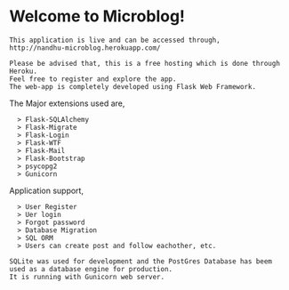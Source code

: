 # Welcome to Microblog!

```
This application is live and can be accessed through,
http://nandhu-microblog.herokuapp.com/
```
```
Please be advised that, this is a free hosting which is done through Heroku.
Feel free to register and explore the app.
The web-app is completely developed using Flask Web Framework.
```
The Major extensions used are,
```
  > Flask-SQLAlchemy
  > Flask-Migrate
  > Flask-Login
  > Flask-WTF
  > Flask-Mail
  > Flask-Bootstrap
  > psycopg2
  > Gunicorn
  ```
  
Application support,
```
  > User Register
  > Uer login
  > Forgot password
  > Database Migration
  > SQL ORM
  > Users can create post and follow eachother, etc.
  ```
``` 
SQLite was used for development and the PostGres Database has beem used as a database engine for production.
It is running with Gunicorn web server.
```
